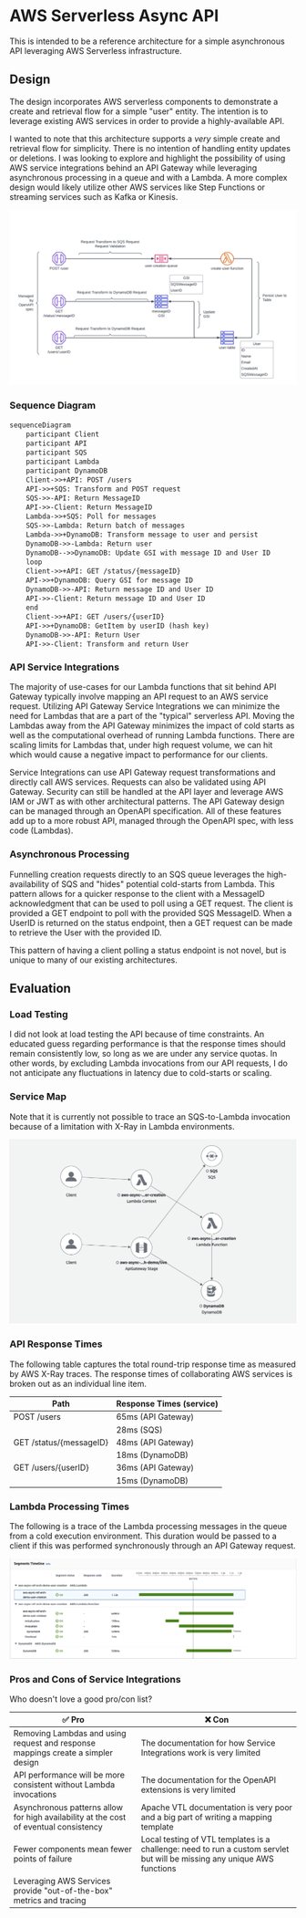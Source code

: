 # AWS Serverless Async API

This is intended to be a reference architecture for a simple asynchronous API leveraging AWS Serverless infrastructure.

## Design

The design incorporates AWS serverless components to demonstrate a create and retrieval flow for a simple "user" entity.
The intention is to leverage existing AWS services in order to provide a highly-available API.

I wanted to note that this architecture supports a *very* simple create and retrieval flow for simplicity.
There is no intention of handling entity updates or deletions.
I was looking to explore and highlight the possibility of using AWS service integrations behind an API Gateway
while leveraging asynchronous processing in a queue and with a Lambda.
A more complex design would likely utilize other AWS services like Step Functions or streaming services such as Kafka or Kinesis.

![Arch Diagram](./docs/images/AWS_Async_Ref_Arch.png)

### Sequence Diagram

```mermaid
sequenceDiagram
    participant Client
    participant API
    participant SQS
    participant Lambda
    participant DynamoDB
    Client->>+API: POST /users
    API->>+SQS: Transform and POST request
    SQS->>-API: Return MessageID
    API->>-Client: Return MessageID
    Lambda->>+SQS: Poll for messages
    SQS->>-Lambda: Return batch of messages
    Lambda->>+DynamoDB: Transform message to user and persist
    DynamoDB->>-Lambda: Return user
    DynamoDB-->>DynamoDB: Update GSI with message ID and User ID
    loop
    Client->>+API: GET /status/{messageID}
    API->>+DynamoDB: Query GSI for message ID
    DynamoDB->>-API: Return message ID and User ID
    API->>-Client: Return message ID and User ID
    end
    Client->>+API: GET /users/{userID}
    API->>+DynamoDB: GetItem by userID (hash key)
    DynamoDB->>-API: Return User
    API->>-Client: Transform and return User
```

### API Service Integrations

The majority of use-cases for our Lambda functions that sit behind API Gateway typically involve mapping an API request to an AWS service request.
Utilizing API Gateway Service Integrations we can minimize the need for Lambdas that are a part of the "typical" serverless API.
Moving the Lambdas away from the API Gateway minimizes the impact of cold starts as well as the computational overhead of running Lambda functions.
There are scaling limits for Lambdas that, under high request volume, we can hit which would cause a negative impact to performance for our clients.

Service Integrations can use API Gateway request transformations and directly call AWS services.
Requests can also be validated using API Gateway.
Security can still be handled at the API layer and leverage AWS IAM or JWT as with other architectural patterns.
The API Gateway design can be managed through an OpenAPI specification.
All of these features add up to a more robust API, managed through the OpenAPI spec, with less code (Lambdas).

### Asynchronous Processing

Funnelling creation requests directly to an SQS queue leverages the high-availability of SQS and "hides" potential cold-starts from Lambda.
This pattern allows for a quicker response to the client with a MessageID acknowledgment that can be used to poll using a GET request.
The client is provided a GET endpoint to poll with the provided SQS MessageID.
When a UserID is returned on the status endpoint, then a GET request can be made to retrieve the User with the provided ID.

This pattern of having a client polling a status endpoint is not novel, but is unique to many of our existing architectures.

## Evaluation

### Load Testing

I did not look at load testing the API because of time constraints.
An educated guess regarding performance is that the response times should remain consistently low, so long as we are under any service quotas.
In other words, by excluding Lambda invocations from our API requests, I do not anticipate any fluctuations in latency due to cold-starts or scaling.

### Service Map

Note that it is currently not possible to trace an SQS-to-Lambda invocation because of a limitation with X-Ray in Lambda environments.

![Service Map](./docs/images/X-RayServiceMap.png)

### API Response Times

The following table captures the total round-trip response time as measured by AWS X-Ray traces.
The response times of collaborating AWS services is broken out as an individual line item.

| Path                    | Response Times (service) |
|-------------------------|--------------------------|
| POST /users             | 65ms (API Gateway)       |
|                         | 28ms (SQS)               |
| GET /status/{messageID} | 48ms (API Gateway)       |
|                         | 18ms (DynamoDB)          |
| GET /users/{userID}     | 36ms (API Gateway)       |
|                         | 15ms (DynamoDB)          |

### Lambda Processing Times

The following is a trace of the Lambda processing messages in the queue from a cold execution environment.
This duration would be passed to a client if this was performed synchronously through an API Gateway request.

![Lambda Traces](./docs/images/AWSLambdaTraces.png)

### Pros and Cons of Service Integrations

Who doesn't love a good pro/con list?

| :white_check_mark: Pro                                                                | :x: Con                                                                                                                  |
|---------------------------------------------------------------------------------------|--------------------------------------------------------------------------------------------------------------------------|
| Removing Lambdas and using request and response mappings create a simpler design      | The documentation for how Service Integrations work is very limited                                                      |
| API performance will be more consistent without Lambda invocations                    | The documentation for the OpenAPI extensions is very limited                                                             |
| Asynchronous patterns allow for high availability at the cost of eventual consistency | Apache VTL documentation is very poor and a big part of writing a mapping template                                       |
| Fewer components mean fewer points of failure                                         | Local testing of VTL templates is a challenge: need to run a custom servlet but will be missing any unique AWS functions |
| Leveraging AWS Services provide "out-of-the-box" metrics and tracing                  |                                                                                                                          |

